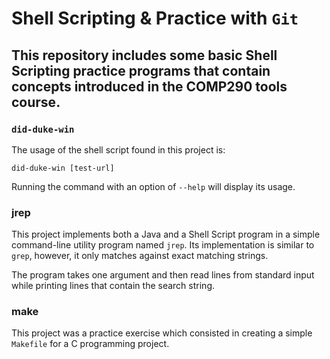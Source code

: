 # Shell Scripting & Practice with `Git`

## This repository includes some basic Shell Scripting practice programs that contain concepts introduced in the COMP290 tools course.

### `did-duke-win`

The usage of the shell script found in this project is:

`did-duke-win [test-url]`

Running the command with an option of `--help` will display its usage.

### jrep

This project implements both a Java and a Shell Script program in a simple command-line utility program named `jrep`. Its implementation is similar to `grep`, however, it only matches against exact matching strings.

The program takes one argument and then read lines from standard input while printing lines that contain the search string.

### make

This project was a practice exercise which consisted in creating a simple `Makefile` for a C programming project.
